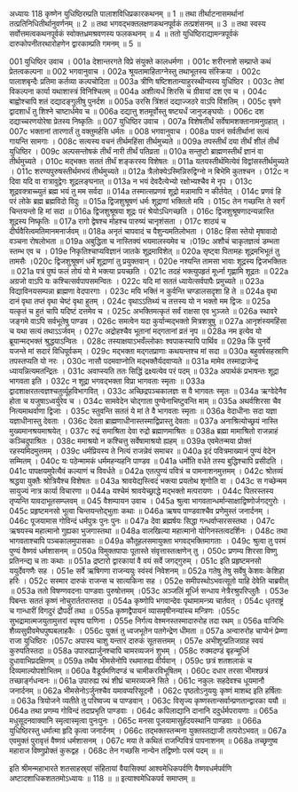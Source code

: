 अध्यायः 118
कृष्णेन युधिष्ठिरम्प्रति पालाशविधिप्रकारकथनम् ॥ 1 ॥ तथा तीर्थाटनासमर्थानां तत्प्रतिनिधितीर्थानुवर्णनम् ॥ 2 ॥ तथा भगवद्भक्तलक्षणकथनपूर्वकं तत्प्रशंसनम् ॥ 3 ॥ तथा स्वस्य सर्वोत्तमत्वकथनपूर्वकं स्वोक्तध्रमश्रवणस्य फलकथनम् ॥ 4 ॥ ततो युधिष्ठिराद्यामन्त्रपूर्वकं दारुकोपनीतरथारोहणेन द्वारकाम्प्रति गमनम् ॥ 5 ॥
	
001	युधिष्ठिर उवाच ।
001a	देशान्तरगते विप्रे संयुक्ते कालधर्मणा ।
001c	शरीरनाशे सम्प्राप्ते कथं प्रेतत्वकल्पना ॥
002	भगवानुवाच ।
002a	श्रूयतामाहिताग्नेस्तु तथाभूतस्य संस्क्रिया ।
002c	पालाशबृन्दैः प्रतिमा कर्तव्या कल्पचोदिता ॥
003a	त्रीणि षष्टिशतान्याहुरस्थीन्यस्य युधिष्ठिर ।
003c	तेषां विकल्पना कार्या यथाशास्त्रं विनिश्चितम् ॥
004a	अशीत्यर्धं शिरसि च ग्रीवायां दश एव च ।
004c	बाह्वोश्चापि शतं दद्यादङ्गुलीषु पुनर्दश ॥
005a	उरसि त्रिंशतं दद्याज्जठरे वाऽपि विंशतिम् ।
005c	वृषणे द्वादशार्धं तु शिश्ने चाष्टार्धमेव च ॥
006a	दद्यात्तु शतमूर्वोस्तु षष्ट्यर्धं जानुजङ्घयोः ।
006c	दश दद्याच्चरणयोरेषा प्रेतस्य निष्कृतिः ॥
007	युधिष्ठिर उवाच ।
007a	विशेषतीर्थं सर्वेषामशक्तानामनुग्रहात् ।
007c	भक्तानां तारणार्तं तु वक्तुमर्हसि धर्मतः ॥
008	भगवानुवाच ।
008a	पावनं सर्वतीर्थानां सत्यं गायन्ति सामगाः ।
008c	सत्यस्य वचनं तीर्थमहिंसा तीर्थमुच्यते ॥
009a	तपस्तीर्थं दया तीर्थं शीलं तीर्थं युधिष्ठिर ।
009c	अल्पसन्तोषकं तीर्थं नारी तीर्थं पतिव्रता ॥
010a	सन्तुष्टो ब्राह्मणस्तीर्थं ज्ञानं वा तीर्थमुच्यते ।
010c	मद्भक्तः सततं तीर्थं शङ्करस्य विशेषतः ॥
011a	यतयस्तीर्थमित्येवं विद्वांसस्तीर्थमुच्यते ।
011c	शरण्यपुरुषस्तीर्थमभयं तीर्थमुच्यते ॥
012a	त्रैलोक्येऽस्मिन्निरुद्विग्नो न बिभेमि कुतश्चन ।
012c	न दिवा यदि वा रात्रावुद्वेगः शूद्रलङ्घनात् ॥
013a	न भयं देवदैत्येभ्यो रक्षोभ्यश्चैव मे नृप ।
013c	शूद्रवक्त्राच्च्युतं ब्रह्म भयं तु मम सर्वदा ॥
014a	तस्मात्सप्रणवं शूद्रो मन्नामापि न कीर्तयेत् ।
014c	प्रणवं हि परं लोके ब्रह्म ब्रह्मविदो विदुः ॥
015a	द्विजशुश्रूषणं धर्मः शूद्राणां भक्तितो मयि ।
015c	तेन गच्छन्ति ते स्वर्गं चिन्तयन्तो हि मां सदा ॥
016a	द्विजशुश्रूषया शूद्रः परं श्रेयोऽधिगच्छति ।
016c	द्विजशुश्रूषणादन्यन्नास्ति शूद्रस्य निष्कृतिः ॥
017a	रागो द्वेषश्च मोहश्च पारुष्यं चानृशंसता ।
017c	शाठ्यं च दीर्घवैरित्वमतिमानमनार्जवम् ॥
018a	अनृतं चापवादं च पैशुन्यमतिलोभता ।
018c	हिंसा स्तेयो मृषावादो वञ्चना रोषलोभता ॥
019a	अबुद्धिता च नास्तिक्यं भयमालस्यमेव च ।019c	अशौचं चाकृतज्ञत्वं डम्भता स्तम्भ एव च ।
019e	निकृतिश्चाप्यविज्ञानं जातके शूद्रमाविशेत् ॥
020a	सृष्ट्वा पितामहः शूद्रमभिभूतं तु तामसैः ।020c	द्विजशुश्रूषणं धर्मं शूद्राणां तु प्रयुक्तवान् ।
020e	नश्यन्ति तामसा भावाः शूद्रस्य द्विजभक्तितः ॥
021a	पत्रं पुष्पं फलं तोयं यो मे भक्त्या प्रयच्छति ।
021c	तदहं भक्त्युपहृतं मूर्ध्ना गृह्णामि शूद्रतः ॥
022a	अग्रजो वाऽपि यः कश्चित्सर्वपापसमन्वितः ।
022c	यदि मां सततं ध्यायेत्सर्वपापैः प्रमुच्यते ॥
023a	विद्याविनयसम्पन्ना ब्राह्मणा वेदपारगाः ।
023c	मयि भक्तिं न कुर्वन्ति चण्डालसदृशा हि ते ॥
024a	वृथा दानं वृथा तप्तं वृथा चेष्टं वृथा हुतम् ।
024c	वृथाऽऽतिथ्यं च तत्तस्य यो न भक्तो मम द्विजः ॥
025a	यत्कृतं च हुतं चापि यदिष्टं दत्तमेव च ।
025c	अभक्तिमत्कृतं सर्वं राक्षसा एव भुञ्जते ॥
026a	स्थावरे जङ्गमे वाऽपि सर्वभूतेषु पाण्डव ।
026c	समत्वेन यदा कुर्यान्मद्भक्तो मित्रशत्रुषु ॥
027a	आनृशंस्यमहिंसा च यथा सत्यं तथाऽऽर्जवम् ।
027c	अद्रोहश्चैव भूतानां मद्गतानां व्रतं नृप ॥
028a	नम इत्येव यो ब्रूयान्मद्भक्तं श्रुद्धयाऽन्वितः ।
028c	तस्याक्षयाऽभवँल्लोकाः श्वपाकस्यापि पार्थिव ॥
029a	किं पुनर्ये यजन्ते मां सदारं विधिपूर्वकम् ।
029c	मद्भक्ता मद्गतप्राणाः कथयन्तश्च मां सदा ॥
030a	बहुवर्षसहस्राणि तपस्तप्यति यो नरः ।
030c	नासौ पदमवाप्नोति मद्भक्तैर्यदवाप्यते ॥
031a	मामेव तस्माद्राजेन्द्र ध्यायन्नित्यमतन्द्रितः ।
031c	अवाप्स्यति ततः सिद्धिं द्रक्ष्यत्येव परं पदम् ॥
032a	अपार्थकं प्रभाषन्तः शूद्रा भागवता इति ।
032c	न शूद्रा भगवद्भक्ता विप्रा भागवताः स्मृताः ॥
033a	द्वादशाक्षरतत्वज्ञश्चतुर्व्यूहविभागवित् ।
033c	अच्छिद्रपञ्चकालज्ञः स वै भागवतः स्मृतः ॥
034a	ऋग्वेदेनैव होता च यजुषाऽध्वर्युरेव च ।
034c	सामवेदेन चोद्गाता पुण्येनाभिष्टुवन्ति माम् ॥
035a	अथर्वशिरसा चैव नित्यमाथर्वाणा द्विजाः ।
035c	स्तुवन्ति सततं ये मां ते वै भागवताः स्मृताः ॥
036a	वेदाधीनाः सदा यज्ञा यज्ञाधीनास्तु देवताः ।
036c	देवता ब्राह्मणाधीनास्तस्माद्विप्रास्तु देवताः ॥
037a	अनाश्रित्योच्छ्रयं नास्ति मुख्यमानश्रयमाश्रयेत् ।
037c	रुद्रं समाश्रिता देवा रुद्रो ब्रह्माणमाश्रितः ॥
038a	ब्रह्मा मामाश्रितो राजन्नाहं कञ्चिदुपाश्रितः ।
038c	ममाश्रयो न कश्चित्तु सर्वेषामाश्रयो ह्यहम् ॥
039a	एवमेतन्मया प्रोक्तं रहस्यमिदमुत्तमम् ।
039c	धर्मप्रियस्य ते नित्यं राजन्नेवं समाचर ॥
040a	इदं पवित्रमाख्यानं पुण्यं वेदेन सम्मितम् ।
040c	यः पठेन्मामकं धर्ममहन्यहनि पाण्डव ॥
041a	धर्मोति वर्धते तस्य बुद्धिश्चापि प्रसीदति ।
041c	पापक्षयमुपेत्यैवं कल्याणं च विवर्धते ॥
042a	एतत्पुण्यं पवित्रं च पामनाशनमुत्तमम् ।
042c	श्रोतव्यं श्रद्धया युक्तैः श्रोत्रियैश्च विशेषतः ॥
043a	श्रावयेद्यस्त्विदं भक्त्या प्रयतोथ शृणोति वा ।
043c	स गच्छेन्मम सायुज्यं नात्र कार्या विचारणा ॥
044a	यश्चेमं श्रावयेच्छ्राद्धे मद्भक्तो मत्परायणः ।
044c	पितरस्तस्य तृप्यन्ति यावदाभूतसम्प्लवम् ॥
045	वैशम्पायन उवाच ।
045a	श्रुत्वा भागवतान्धर्मान्साक्षाद्विष्णोर्जगद्गुरोः ।
045c	प्रहृष्टमनसो भूत्वा चिन्तयन्तोद्भुताः कथाः ॥
046a	ऋषय पाण्डवाश्चैव प्रणेमुस्तं जनार्दनम् ।
046c	पूजयामास गोविन्दं धर्मपुत्रः पुनः पुनः ॥
047a	देवा ब्रह्मर्षयः सिद्धा गन्धर्वाप्सरसस्तथा ।
047c	ऋषयस्च महात्मानो गुह्यका भुजगास्तथा ॥
048a	वालखिल्या महात्मानो योगिनस्तत्वदर्शिनः ।
048c	तथा भागवताश्चापि पञ्चकालमुपासकाः ॥
049a	कौतूहलसमायुक्ता भगवद्भक्तिमागताः ।
049c	श्रुत्वा तु परमं पुण्यं वैष्णवं धर्मशासनम् ॥
050a	विमुक्तपापाः पूतास्ते संवृत्तास्तत्क्षणेन् तु ।
050c	प्रणम्य शिरसा विष्णु प्रतिनन्द्य च ताः कथाः ॥
051a	द्रष्टारो द्वारकायां वै वयं सर्वे जगद्गुरुम् ।
051c	इति प्रहृष्टमनसो ययुर्देवगणैः सह ।
051e	सर्वे ऋषिगणा राजन्ययुः स्वंस्वं निवेशनम् ॥
052a	गतेषु तेषु सर्वेषु केशवः केशिहा हरिः ।
052c	सस्मार दारुकं राजन्स च सात्यकिना सह ।
052e	समीपस्थोऽभवत्सूतो याहि देवेति चाब्रवीत् ॥
053a	ततो विषण्णवदनाः पाण्डवाः पुरुषोत्तमम् ।053c	अञ्जलिं मूर्ध्नि सन्धाय नेत्रैरश्रुपरिप्लुतैः ।
053e	पिबन्तः सततं कृष्णं नोचुरार्ततरास्तदा ॥
054a	कृष्णोपि भगवान्देवः पृथामामन्त्र्य चार्तवत् ।
054c	धृतराष्ट्रं च गान्धारीं विगदुरं द्रौपदीं तथा ॥
055a	कृष्णद्वैपायनं व्यासमृषीनन्यांस्च मन्त्रिणः ।055c	सुभद्रामात्मजयुतामुत्तरां स्पृश्य पाणिना ।
055e	निर्गत्य वेश्मनस्तस्मादारुरोह तदा रथम् ॥
056a	वाजिभिः शैव्यसुग्रीवमेघपुष्पबलाहकैः ।
056c	युक्तं तु ध्वजभूतेन पतगेन्द्रेण धीमता ॥
057a	अन्वारुरोह चाप्येनं प्रेम्णा राजा युधिष्ठिरः ।057c	अपास्य चाशु यन्तारं दारुकं सूतसत्तमम् ।
057e	अभीशून्प्रतिजग्राह स्वयं कुरुपतिस्तदा ॥
058a	उपारुह्यार्जुनश्चापि चामरव्यजनं शुभम् ।
058c	रुक्मदण्डं बृहन्मूर्ध्नि दुधावाभिप्रदक्षिणम् ॥
059a	तथैव भीमसेनोपि रथमारुह्य वीर्यवान् ।
059c	छत्रं शतशलाकं च दिव्यमाल्योपशोभितम् ॥
060a	वैडूर्यमणिदण्डं च चामीकरविभूषितम् ।
060c	दधार तरसा भीमश्छत्रं तच्छार्ङ्गधन्वनः ॥
061a	उपारुह्य रथं शीघ्रं चामरव्यजने सिते ।
061c	नकुलः सहदेवश्च धूयमानौ जनार्दनम् ॥
062a	भीमसेनोऽर्जुनश्चैव यमावप्यरिसूदनौ ।
062c	पृष्ठतोऽनुययुः कृष्णं माशब्द इति हर्षिताः ॥
063a	त्रियोजने व्यतीते तु परिष्वज्य च पाण्डवान् ।
063c	विसृज्य कृष्णस्तान्सर्वान्प्रणतान्द्वारका ययौ ॥
064a	तथा प्रणम्य गोविन्दं तदाप्रभृति पाण्डवाः ।
064c	कपिलाद्यानि दानानि ददुर्धर्मपरायणाः ॥
065a	मधुसूदनवाक्यानि स्मृत्वास्मृत्वा पुनःपुनः ।
065c	मनसा पूजयामासुर्हदयस्थानि पाण्डवाः ॥
066a	युधिष्ठिरस्तु धर्मात्मा हृदि कृत्वा जनार्दनम् ।
066c	तद्भक्तस्तन्मना युक्तस्तद्याजी तत्परोऽभवत् ॥
067a	एवमुक्तं पुरावृत्तं वैष्णवं धर्मशासनम् ।
067c	मया ते कथितं राजन्पिवित्रं पापनाशनम् ॥
068a	तच्छृणुष्व महाराज विष्णुप्रोक्तं कुरूद्वह ।
068c	तेन गच्छसि नान्येन तद्विष्णोः परमं पदम् ॥ ॥

इति श्रीमन्महाभारते शतसाहस्र्यां संहितायां वैयासिक्यां आश्वमेधिकपर्वणि वैष्णवधर्मपर्वणि अष्टादशाधिकशततमोऽध्यायः ॥ 118 ॥
 ॥ इत्याश्वमेधिकपर्व समाप्तम् ॥ 
